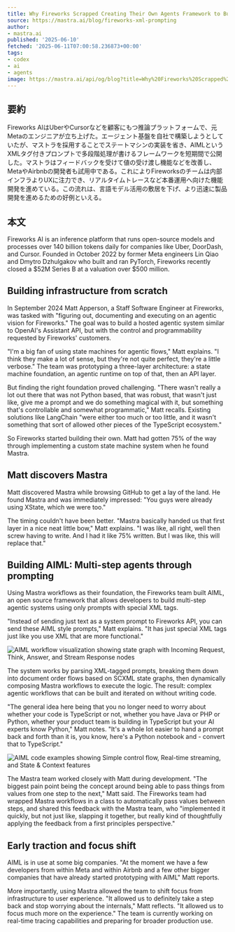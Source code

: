 ```yaml
---
title: Why Fireworks Scrapped Creating Their Own Agents Framework to Build with Mastra
source: https://mastra.ai/blog/fireworks-xml-prompting
author:
- mastra.ai
published: '2025-06-10'
fetched: '2025-06-11T07:00:58.236873+00:00'
tags:
- codex
- ai
- agents
image: https://mastra.ai/api/og/blog?title=Why%20Fireworks%20Scrapped%20Creating%20Their%20Own%20Agents%20Framework%20to%20Build%20with%20Mastra&date=Jun%2010,%202025
---
```


## 要約

Fireworks AIはUberやCursorなどを顧客にもつ推論プラットフォームで、元Metaのエンジニアが立ち上げた。エージェント基盤を自社で構築しようとしていたが、マストラを採用することでステートマシンの実装を省き、AIMLというXMLタグ付きプロンプトで多段階処理が書けるフレームワークを短期間で公開した。マストラはフィードバックを受けて値の受け渡し機能などを改善し、MetaやAirbnbの開発者も試用中である。これによりFireworksのチームは内部インフラよりUXに注力でき、リアルタイムトレースなど本番運用へ向けた機能開発を進めている。この流れは、言語モデル活用の敷居を下げ、より迅速に製品開発を進めるための好例といえる。

## 本文

Fireworks AI is an inference platform that runs open-source models and processes over 140 billion tokens daily for companies like Uber, DoorDash, and Cursor. Founded in October 2022 by former Meta engineers Lin Qiao and Dmytro Dzhulgakov who built and ran PyTorch, Fireworks recently closed a $52M Series B at a valuation over $500 million.

## Building infrastructure from scratch

In September 2024 Matt Apperson, a Staff Software Engineer at Fireworks, was tasked with "figuring out, documenting and executing on an agentic vision for Fireworks." The goal was to build a hosted agentic system similar to OpenAI's Assistant API, but with the control and programmability requested by Fireworks' customers.

"I'm a big fan of using state machines for agentic flows," Matt explains. "I think they make a lot of sense, but they're not quite perfect, they're a little verbose." The team was prototyping a three-layer architecture: a state machine foundation, an agentic runtime on top of that, then an API layer.

But finding the right foundation proved challenging. "There wasn't really a lot out there that was not Python based, that was robust, that wasn't just like, give me a prompt and we do something magical with it, but something that's controllable and somewhat programmatic," Matt recalls. Existing solutions like LangChain "were either too much or too little, and it wasn't something that sort of allowed other pieces of the TypeScript ecosystem."

So Fireworks started building their own. Matt had gotten 75% of the way through implementing a custom state machine system when he found Mastra.

## Matt discovers Mastra

Matt discovered Mastra while browsing GitHub to get a lay of the land. He found Mastra and was immediately impressed: "You guys were already using XState, which we were too."

The timing couldn't have been better. "Mastra basically handed us that first layer in a nice neat little bow," Matt explains. "I was like, all right, well then screw having to write. And I had it like 75% written. But I was like, this will replace that."

## Building AIML: Multi-step agents through prompting

Using Mastra workflows as their foundation, the Fireworks team built AIML, an open source framework that allows developers to build multi-step agentic systems using only prompts with special XML tags.

"Instead of sending just text as a system prompt to Fireworks API, you can send these AIML style prompts," Matt explains. "It has just special XML tags just like you use XML that are more functional."

![AIML workflow visualization showing state graph with Incoming Request, Think, Answer, and Stream Response nodes](https://mastra.ai/images/casestudy-fireworks-1.png)

The system works by parsing XML-tagged prompts, breaking them down into document order flows based on SCXML state graphs, then dynamically composing Mastra workflows to execute the logic. The result: complex agentic workflows that can be built and iterated on without writing code.

"The general idea here being that you no longer need to worry about whether your code is TypeScript or not, whether you have Java or PHP or Python, whether your product team is building in TypeScript but your AI experts know Python," Matt notes. "It's a whole lot easier to hand a prompt back and forth than it is, you know, here's a Python notebook and - convert that to TypeScript."

![AIML code examples showing Simple control flow, Real-time streaming, and State & Context features](https://mastra.ai/images/casestudy-fireworks-2.png)

The Mastra team worked closely with Matt during development. "The biggest pain point being the concept around being able to pass things from values from one step to the next," Matt said. The Fireworks team had wrapped Mastra workflows in a class to automatically pass values between steps, and shared this feedback with the Mastra team, who "implemented it quickly, but not just like, slapping it together, but really kind of thoughtfully applying the feedback from a first principles perspective."

## Early traction and focus shift

AIML is in use at some big companies. "At the moment we have a few developers from within Meta and within Airbnb and a few other bigger companies that have already started prototyping with AIML" Matt reports.

More importantly, using Mastra allowed the team to shift focus from infrastructure to user experience. "It allowed us to definitely take a step back and stop worrying about the internals," Matt reflects. "It allowed us to focus much more on the experience." The team is currently working on real-time tracing capabilities and preparing for broader production use.
